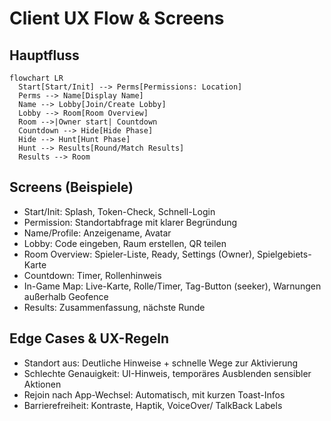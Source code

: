 # Client UX Flow & Screens

## Hauptfluss
```mermaid
flowchart LR
  Start[Start/Init] --> Perms[Permissions: Location]
  Perms --> Name[Display Name]
  Name --> Lobby[Join/Create Lobby]
  Lobby --> Room[Room Overview]
  Room -->|Owner start| Countdown
  Countdown --> Hide[Hide Phase]
  Hide --> Hunt[Hunt Phase]
  Hunt --> Results[Round/Match Results]
  Results --> Room
```

## Screens (Beispiele)
- Start/Init: Splash, Token-Check, Schnell-Login
- Permission: Standortabfrage mit klarer Begründung
- Name/Profile: Anzeigename, Avatar
- Lobby: Code eingeben, Raum erstellen, QR teilen
- Room Overview: Spieler-Liste, Ready, Settings (Owner), Spielgebiets-Karte
- Countdown: Timer, Rollenhinweis
- In-Game Map: Live-Karte, Rolle/Timer, Tag-Button (seeker), Warnungen außerhalb Geofence
- Results: Zusammenfassung, nächste Runde

## Edge Cases & UX-Regeln
- Standort aus: Deutliche Hinweise + schnelle Wege zur Aktivierung
- Schlechte Genauigkeit: UI-Hinweis, temporäres Ausblenden sensibler Aktionen
- Rejoin nach App-Wechsel: Automatisch, mit kurzen Toast-Infos
- Barrierefreiheit: Kontraste, Haptik, VoiceOver/ TalkBack Labels

